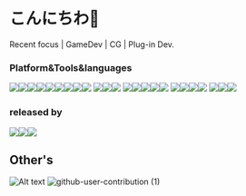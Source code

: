 # こんにちわ👋
Recent focus | GameDev | CG | Plug-in Dev.  

### Platform&Tools&languages

<img src="https://img.shields.io/badge/Unity-FFFFFF.svg?style=for-the-badge&logo=Unity&logoColor=black"><img src="https://img.shields.io/badge/Godot%20Engine-478CBF.svg?style=for-the-badge&logo=Godot-Engine&logoColor=white"><img src="https://img.shields.io/badge/Rider-000000.svg?style=for-the-badge&logo=Rider&logoColor=white"><img src="https://img.shields.io/badge/Anaconda-44A833.svg?style=for-the-badge&logo=Anaconda&logoColor=white"><img src="https://img.shields.io/badge/Python-3776AB.svg?style=for-the-badge&logo=Python&logoColor=white"><img src="https://img.shields.io/badge/C%20Sharp-239120.svg?style=for-the-badge&logo=C-Sharp&logoColor=white"><img src="https://img.shields.io/badge/C++-00599C.svg?style=for-the-badge&logo=C++&logoColor=white"><img src="https://img.shields.io/badge/C-A8B9CC.svg?style=for-the-badge&logo=C&logoColor=black"><img src="https://img.shields.io/badge/Visual%20Studio-5C2D91.svg?style=for-the-badge&logo=Visual-Studio&logoColor=white">
<img src="https://img.shields.io/badge/Arduino-00979D.svg?style=for-the-badge&logo=Arduino&logoColor=white"><img src="https://img.shields.io/badge/Blender-F5792A.svg?style=for-the-badge&logo=Blender&logoColor=white"><img src="https://img.shields.io/badge/Adobe%20XD-FF61F6.svg?style=for-the-badge&logo=Adobe-XD&logoColor=white">
<img src="https://img.shields.io/badge/Adobe%20Illustrator-FF9A00.svg?style=for-the-badge&logo=Adobe-Illustrator&logoColor=white"><img src="https://img.shields.io/badge/Adobe%20Photoshop-31A8FF.svg?style=for-the-badge&logo=Adobe-Photoshop&logoColor=white"><img src="https://img.shields.io/badge/Aseprite-7D929E.svg?style=for-the-badge&logo=Aseprite&logoColor=white"><img src="https://img.shields.io/badge/Rust-000000.svg?style=for-the-badge&logo=Rust&logoColor=white"><img src="https://img.shields.io/badge/Android-3DDC84.svg?style=for-the-badge&logo=Android&logoColor=white">
<img src="https://img.shields.io/badge/Kotlin-7F52FF.svg?style=for-the-badge&logo=Kotlin&logoColor=white"><img src="https://img.shields.io/badge/HTML5-E34F26.svg?style=for-the-badge&logo=HTML5&logoColor=white"><img src="https://img.shields.io/badge/CSS3-1572B6.svg?style=for-the-badge&logo=CSS3&logoColor=white"><img src="https://img.shields.io/badge/JavaScript-F7DF1E.svg?style=for-the-badge&logo=JavaScript&logoColor=black">  <img src="https://img.shields.io/badge/Docker-2496ED.svg?style=for-the-badge&logo=Docker&logoColor=white"><img src="https://img.shields.io/badge/Ubuntu-E95420.svg?style=for-the-badge&logo=Ubuntu&logoColor=white"><img src="https://img.shields.io/badge/Git-F05032.svg?style=for-the-badge&logo=Git&logoColor=white">

### released by
<img src="https://img.shields.io/badge/Itch.io-FA5C5C.svg?style=for-the-badge&logo=itchdotio&logoColor=white"><img src="https://img.shields.io/badge/Steam-000000.svg?style=for-the-badge&logo=Steam&logoColor=white"><img src="https://img.shields.io/badge/Google%20Play-414141.svg?style=for-the-badge&logo=Google-Play&logoColor=white">


## Other's
![Alt text](https://spotify-recently-played-readme.vercel.app/api?user=31bowoxggo6vzkcjr3w64guuzfqu&unique={true|1|on|yes})
![github-user-contribution (1)](https://user-images.githubusercontent.com/96648305/178339392-fba04018-fd83-4c36-aa0f-24902de5500b.svg)
